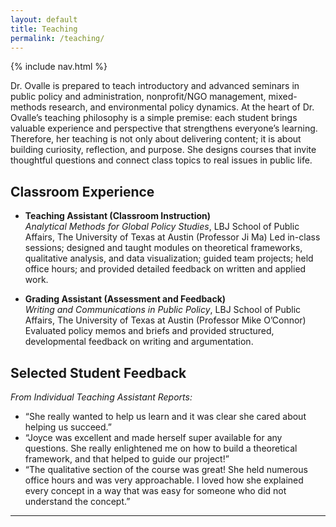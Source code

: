 ```yaml
---
layout: default
title: Teaching
permalink: /teaching/
---
```

{% include nav.html %}


Dr. Ovalle is prepared to teach introductory and advanced seminars in public policy and administration, nonprofit/NGO management, mixed-methods research, and environmental policy dynamics. At the heart of Dr. Ovalle’s teaching philosophy is a simple premise: each student brings valuable experience and perspective that strengthens everyone’s learning. Therefore, her teaching is not only about delivering content; it is about building curiosity, reflection, and purpose. She designs courses that invite thoughtful questions and connect class topics to real issues in public life.

## Classroom Experience

- **Teaching Assistant (Classroom Instruction)**  
  *Analytical Methods for Global Policy Studies*, LBJ School of Public Affairs, The University of Texas at Austin (Professor Ji Ma) 
  Led in-class sessions; designed and taught modules on theoretical frameworks, qualitative analysis, and data visualization; guided team projects; held office hours; and provided detailed feedback on written and applied work.

- **Grading Assistant (Assessment and Feedback)**  
  *Writing and Communications in Public Policy*, LBJ School of Public Affairs, The University of Texas at Austin (Professor Mike O’Connor) 
  Evaluated policy memos and briefs and provided structured, developmental feedback on writing and argumentation.

## Selected Student Feedback
*From Individual Teaching Assistant Reports:*

- “She really wanted to help us learn and it was clear she cared about helping us succeed.”
- “Joyce was excellent and made herself super available for any questions. She really enlightened me on how to build a theoretical framework, and that helped to guide our project!”
- “The qualitative section of the course was great! She held numerous office hours and was very approachable. I loved how she explained every concept in a way that was easy for someone who did not understand the concept.”

---
